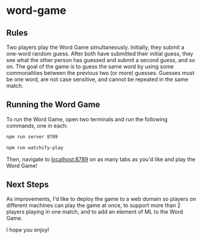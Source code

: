 # word-game

## Rules

Two players play the Word Game simultaneously. Initially, they submit a one-word random guess. After both have submitted their initial guess, they see what the other person has guessed and submit a second guess, and so on. The goal of the game is to guess the same word by using some commonalities between the previous two (or more) guesses. Guesses must be one word, are not case sensitive, and cannot be repeated in the same match.

## Running the Word Game

To run the Word Game, open two terminals and run the following commands, one in each:

```bash
npm run server 8789
```

```bash
npm run watchify-play
```

Then, navigate to [localhost:8789](localhost:8789) on as many tabs as you'd like and play the Word Game!

## Next Steps

As improvements, I'd like to deploy the game to a web domain so players on different machines can play the game at once, to support more than 2 players playing in one match, and to add an element of ML to the Word Game.

I hope you enjoy!
